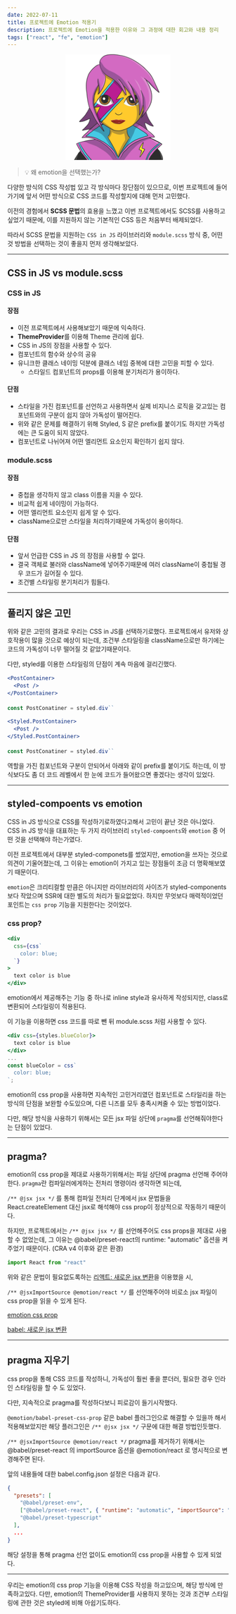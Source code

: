 ```yaml
---
date: 2022-07-11
title: 프로젝트에 Emotion 적용기
description: 프로젝트에 Emotion을 적용한 이유와 그 과정에 대한 회고와 내용 정리
tags: ["react", "fe", "emotion"]
---
```


<div align="center">
	<img src="https://raw.githubusercontent.com/emotion-js/emotion/main/emotion.png" width="240"/>
</div>

> 💡 왜 emotion을 선택했는가?

다양한 방식의 CSS 작성법 있고 각 방식마다 장단점이 있으므로,
이번 프로젝트에 들어가기에 앞서 어떤 방식으로 CSS 코드를 작성할지에 대해 먼저 고민했다.

이전의 경험에서 **SCSS 문법**의 효용을 느꼈고 이번 프로젝트에서도 SCSS를 사용하고 싶었기 때문에, 이를 지원하지 않는 기본적인 CSS 등은 처음부터 배제되었다.

따라서 SCSS 문법을 지원하는 `CSS in JS` 라이브러리와 `module.scss` 방식 중, 어떤 것 방법을 선택하는 것이 좋을지 먼저 생각해보았다.

---

## CSS in JS vs module.scss

### CSS in JS

#### 장점

- 이전 프로젝트에서 사용해보았기 때문에 익숙하다.
- **ThemeProvider**를 이용해 Theme 관리에 쉽다.
- CSS in JS의 장점을 사용할 수 있다.
- 컴포넌트의 함수와 상수의 공유
- 유니크한 클래스 네이밍 덕분에 클래스 네임 중복에 대한 고민을 피할 수 있다.
  - 스타일드 컴포넌트의 props를 이용해 분기처리가 용이하다.

#### 단점

- 스타일을 가진 컴포넌트를 선언하고 사용하면서 실제 비지니스 로직을 갖고있는 컴포넌트와의 구분이 쉽지 않아 가독성이 떨어진다.
- 위와 같은 문제를 해결하기 위해 Styled, S 같은 prefix를 붙이기도 하지만 가독성에는 큰 도움이 되지 않았다.
- 컴포넌트로 나뉘어져 어떤 엘리먼트 요소인지 확인하기 쉽지 않다.

### module.scss

#### 장점

- 중첩을 생각하지 않고 class 이름을 지을 수 있다.
- 비교적 쉽게 네이밍이 가능하다.
- 어떤 엘리먼트 요소인지 쉽게 알 수 있다.
- className으로만 스타일을 처리하기때문에 가독성이 용이하다.

#### 단점

- 앞서 언급한 CSS in JS 의 장점을 사용할 수 없다.
- 결국 객체로 불러와 className에 넣어주기때문에 여러 className이 중첩될 경우 코드가 길어질 수 있다.
- 조건별 스타일링 분기처리가 힘들다.

---

## 풀리지 않은 고민

위와 같은 고민의 결과로 우리는 CSS in JS를 선택하기로했다.
프로젝트에서 유저와 상호작용이 많을 것으로 예상이 되는데, 조건부 스타일링을 className으로만 하기에는 코드의 가독성이 너무 떨어질 것 같았기때문이다.

다만, styled를 이용한 스타일링의 단점이 계속 마음에 걸리긴했다.

```jsx
<PostContainer>
  <Post />
</PostContainer>

const PostConatiner = styled.div``
```

```jsx
<Styled.PostContainer>
  <Post />
</Styled.PostContainer>

const PostConatiner = styled.div``
```

역할을 가진 컴포넌트와 구분이 안되어서 아래와 같이 prefix를 붙이기도 하는데, 이 방식보다도 좀 더 코드 레벨에서 한 눈에 코드가 들어왔으면 좋겠다는 생각이 있었다.

---

## styled-compoents vs emotion

CSS in JS 방식으로 CSS를 작성하기로하였다고해서 고민이 끝난 것은 아니었다. CSS in JS 방식을 대표하는 두 가지 라이브러리 `styled-compoents`와 `emotion` 중 어떤 것을 선택해야 하는가였다.

이전 프로젝트에서 대부분 styled-componets를 썼었지만, emotion을 쓰자는 것으로 의견이 기울어졌는데, 그 이유는 emotion이 가지고 있는 장점들이 조금 더 명확해보였기 때문이다.

`emotion`은 크리티컬할 만큼은 아니지만 라이브러리의 사이즈가 styled-components 보다 작았으며 SSR에 대한 별도의 처리가 필요없었다.
하지만 무엇보다 매력적이었던 포인트는 `css prop` 기능을 지원한다는 것이었다.

### css prop?

```jsx
<div
  css={css`
    color: blue;
  `}
>
  text color is blue
</div>
```

emotion에서 제공해주는 기능 중 하나로 inline style과 유사하게 작성되지만, class로 변환되어 스타일링이 적용된다.

이 기능을 이용하면 css 코드를 따로 뺀 뒤 module.scss 처럼 사용할 수 있다.

```jsx
<div css={styles.blueColor}>
  text color is blue
</div>
...
const blueColor = css`
  color: blue;
`;
```

emotion의 css prop을 사용하면 지속적인 고민거리였던 컴포넌트로 스타일리을 하는 방식의 단점을 보완할 수도있으며, 다른 니즈를 모두 충족시켜줄 수 있는 방법이었다.

다만, 해당 방식을 사용하기 위해서는 모든 jsx 파일 상단에 `pragma`를 선언해줘야한다는 단점이 있었다.

---

## pragma?

emotion의 css prop을 제대로 사용하기위해서는 파일 상단에 pragma 선언해 주어야한다.
`pragma`란 컴파일러에게하는 전처리 명령이라 생각하면 되는데,

`/** @jsx jsx */` 를 통해 컴파일 전처리 단계에서 jsx 문법들을 React.createElement 대신 jsx로 해석해야 css prop이 정상적으로 작동하기 때문이다.

하지만, 프로젝트에서는 `/** @jsx jsx */` 를 선언해주어도 css props을 제대로 사용할 수 없었는데, 그 이유는 @babel/preset-react의 runtime: "automatic" 옵션을 켜주었기 때문이다. (CRA v4 이후와 같은 환경)

```jsx
import React from "react"
```

위와 같은 문법이 필요없도록하는 [리액트: 새로운 jsx 변환](https://reactjs.org/blog/2020/09/22/introducing-the-new-jsx-transform.html)을 이용했을 시,

`/** @jsxImportSource @emotion/react */`
를 선언해주어야 비로소 jsx 파일이 css prop을 읽을 수 있게 된다.

[emotion css prop](https://emotion.sh/docs/css-prop#babel-preset)

[babel: 새로운 jsx 변환](https://babeljs.io/blog/2020/03/16/7.9.0#a-new-jsx-transform-11154httpsgithubcombabelbabelpull11154)

---

## pragma 지우기

css prop을 통해 CSS 코드를 작성하니, 가독성이 훨씬 좋을 뿐더러, 필요한 경우 인라인 스타일링을 할 수 도 있었다.

다만, 지속적으로 pragma를 작성하다보니 피로감이 들기시작했다.

`@emotion/babel-preset-css-prop` 같은 babel 플러그인으로 해결할 수 있을까 해서 적용해보았지만 해당 플러그인은 `/** @jsx jsx */` 구문에 대한 해결 방법인듯했다.

`/** @jsxImportSource @emotion/react */` pragma를 제거하기 위해서는 @babel/preset-react 의 importSource 옵션을 @emotion/react 로 명시적으로 변경해주면 된다.

앞의 내용들에 대한 babel.config.json 설정은 다음과 같다.

```json
{
  "presets": [
    "@babel/preset-env",
    ["@babel/preset-react", { "runtime": "automatic", "importSource": "@emotion/react" }],
    "@babel/preset-typescript"
  ],
  ...
}
```

해당 설정을 통해 pragma 선언 없이도 emotion의 css prop을 사용할 수 있게 되었다.

---

우리는 emotion의 css prop 기능을 이용해 CSS 작성을 하고있으며, 해당 방식에 만족하고있다. 다만, emotion의 ThemeProvider를 사용하지 못하는 것과 조건부 스타일링에 관한 것은 styled에 비해 아쉽기도하다.
